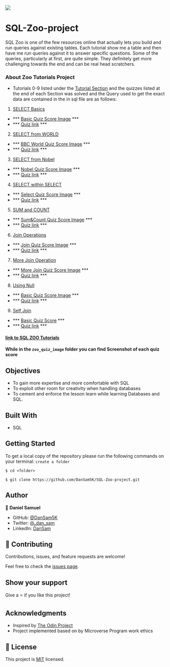 ![](https://img.shields.io/badge/Microverse-blueviolet)

# SQL-Zoo-project
SQL Zoo is one of the few resources online that actually lets you build and run queries against existing tables. 
Each tutorial show me a table and then have me run queries against it to answer specific questions. Some of the queries, particularly at first, are quite simple. They definitely get more challenging towards the end and can be real head scratchers.

### About Zoo Tutorials Project
- Tutorials 0-9 listed under the [Tutorial Section](https://sqlzoo.net/wiki/SQL_Tutorial) and the quizzes listed at the end of each Section was solved and the Query used to get the exact data are contained in the in sql file are as follows:
1. [SELECT Basics](https://sqlzoo.net/wiki/SELECT_basics)
  - *** [Basic Quiz Score Image](zoo_quiz_image/basicquizscore.png) ***
  - *** [Quiz link](https://sqlzoo.net/wiki/SELECT_Quiz) ***

2. [SELECT from WORLD](https://sqlzoo.net/wiki/SELECT_from_WORLD_Tutorial)
  - *** [BBC World Quiz Score Image](zoo_quiz_image/bbcworldqiuzscore.png) ***
  - *** [Quiz link](https://sqlzoo.net/wiki/BBC_QUIZ) ***

3. [SELECT from Nobel](https://sqlzoo.net/wiki/SELECT_from_Nobel_Tutorial)
  - *** [Nobel Quiz Score Image](zoo_quiz_image/noblequizscore.png) ***
  - *** [Quiz link](https://sqlzoo.net/wiki/Nobel_Quiz) ***

4. [SELECT within SELECT](https://sqlzoo.net/wiki/SELECT_within_SELECT_Tutorial)
  - *** [Select Quiz Score Image](zoo_quiz_image/selectquizscore.png) ***
  - *** [Quiz link](https://sqlzoo.net/wiki/Nested_SELECT_Quiz) ***

5. [SUM and COUNT](https://sqlzoo.net/wiki/SUM_and_COUNT)
  - *** [Sum&Count Quiz Score Image](zoo_quiz_image/sumcountquizscore.png) ***
  - *** [Quiz link](https://sqlzoo.net/wiki/SUM_and_COUNT_Quiz) ***
  
6. [Join Operations](https://sqlzoo.net/wiki/The_JOIN_operation)
  - *** [Join Quiz Score Image](zoo_quiz_image/joinquizscore.png) ***
  - *** [Quiz link](https://sqlzoo.net/wiki/JOIN_Quiz) ***

7. [More Join Operation](https://sqlzoo.net/wiki/More_JOIN_operations)
  - *** [More Join Quiz Score Image](zoo_quiz_image/morejoinquizscore.png) ***
  - *** [Quiz link](https://sqlzoo.net/wiki/JOIN_Quiz_2) ***

8. [Using Null](https://sqlzoo.net/wiki/Using_Null)
  - *** [Basic Quiz Score Image](zoo_quiz_image/nullquizscore.png) ***
  - *** [Quiz link](https://sqlzoo.net/wiki/Using_Null_Quiz) ***

9. [Self Join](https://sqlzoo.net/wiki/Self_join)
  - *** [Basic Quiz Score](zoo_quiz_image/selfjoinquizscore.png) ***
  - *** [Quiz link](https://sqlzoo.net/wiki/Self_join_Quiz) ***

#### [link to SQL ZOO Tutorials](https://sqlzoo.net/wiki/SQL_Tutorial)
#### While in the `zoo_quiz_image` folder you can find Screenshot of each quiz score

## Objectives
- To gain more expertise and more comfortable with SQL 
- To exploit other room for creativity when handling databases
- To cement and enforce the lesson learn while learning Databases and SQL.

## Built With
- SQL

## Getting Started

To get a local copy of the repository please run the following commands on your terminal:
`create a folder`

```
$ cd <folder>
```

```
$ git clone https://github.com/DanSam5K/SQL-Zoo-project.git
```

## Author

👤 **Daniel Samuel**

- GitHub: [@DanSam5K](https://github.com/DanSam5K)
- Twitter: [@_dan_sam](https://twitter.com/_dan_sam)
- LinkedIn: [DanSam](https://www.linkedin.com/in/dansamuel/)

## 🤝 Contributing

Contributions, issues, and feature requests are welcome!

Feel free to check the [issues page](https://github.com/DanSam5K/SQL-Zoo-project/issues).

## Show your support

Give a ⭐️ if you like this project!

## Acknowledgments

- Inspired by [The Odin Project](https://www.theodinproject.com/paths/full-stack-ruby-on-rails/courses/databases/lessons/sql)
- Project implemented based on by Microverse Program work ethics

## 📝 License

This project is [MIT](https://docs.github.com/en/github/creating-cloning-and-archiving-repositories/creating-a-repository-on-github/licensing-a-repository) licensed.